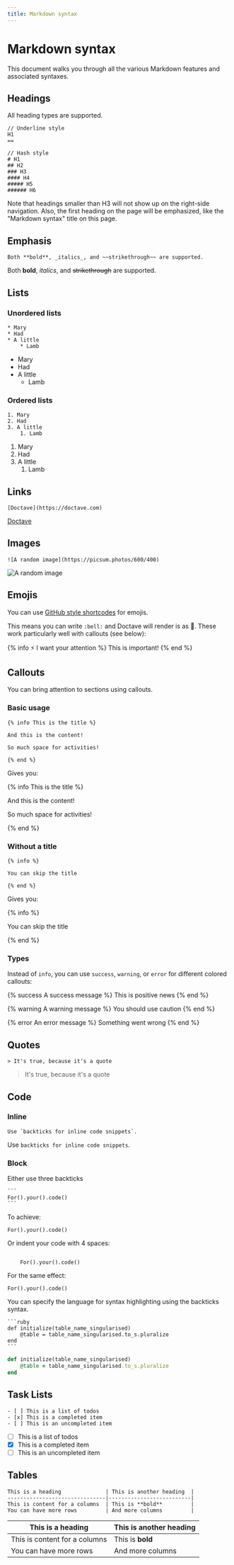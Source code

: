 ```yaml
---
title: Markdown syntax
---
```


Markdown syntax
===============

This document walks you through all the various Markdown features and associated syntaxes.

## Headings

All heading types are supported.

```
// Underline style
H1
==

// Hash style
# H1
## H2
### H3
#### H4
##### H5
###### H6
```

Note that headings smaller than H3 will not show up on the right-side navigation. Also, the first
heading on the page will be emphasized, like the "Markdown syntax" title on this page.

## Emphasis

```
Both **bold**, _italics_, and ~~strikethrough~~ are supported.
```

Both **bold**, _italics_, and ~~strikethrough~~ are supported.

## Lists

### Unordered lists

```
* Mary
* Had
* A little
    * Lamb
```

* Mary
* Had
* A little
    * Lamb

### Ordered lists

```
1. Mary
2. Had
3. A little
    1. Lamb
```

1. Mary
2. Had
3. A little
    1. Lamb

## Links

```
[Doctave](https://doctave.com)
```

[Doctave](https://doctave.com)

## Images

```
![A random image](https://picsum.photos/600/400)
```

![A random image](https://picsum.photos/600/400)

## Emojis

You can use [GitHub style shortcodes](https://emojipedia.org/shortcodes/) for emojis.

This means you can write `:bell:` and Doctave will render is as :bell:. These work particularly well
with callouts (see below):

{% info :zap:  I want your attention %}
This is important!
{% end %}

## Callouts

You can bring attention to sections using callouts.


### Basic usage
```
{% info This is the title %}

And this is the content!

So much space for activities!

{% end %}
```

Gives you:

{% info This is the title %}

And this is the content!

So much space for activities!

{% end %}

### Without a title

```
{% info %}

You can skip the title

{% end %}
```

Gives you:

{% info %}

You can skip the title

{% end %}

### Types

Instead of `info`, you can use `success`, `warning`, or `error` for different colored callouts:

{% success A success message %}
This is positive news
{% end %}

{% warning A warning message %}
You should use caution
{% end %}

{% error An error message %}
Something went wrong
{% end %}

## Quotes

```
> It's true, because it's a quote
```

> It's true, because it's a quote

## Code

### Inline

```
Use `backticks for inline code snippets`.
```

Use `backticks for inline code snippets`.

### Block

Either use three backticks
~~~
```
For().your().code()
```
~~~

To achieve:

````
For().your().code()
````

Or indent your code with 4 spaces:
````

    For().your().code()

````

For the same effect:

    For().your().code()

You can specify the language for syntax highlighting using the backticks syntax.

~~~
```ruby
def initialize(table_name_singularised)
    @table = table_name_singularised.to_s.pluralize
end
```
~~~

```ruby
def initialize(table_name_singularised)
    @table = table_name_singularised.to_s.pluralize
end
```

## Task Lists

```
- [ ] This is a list of todos
- [x] This is a completed item
- [ ] This is an uncompleted item
```

- [ ] This is a list of todos
- [x] This is a completed item
- [ ] This is an uncompleted item

## Tables

```
This is a heading              | This is another heading  |
-------------------------------|--------------------------|
This is content for a columns  | This is **bold**         |
You can have more rows         | And more columns         |
```

This is a heading              | This is another heading  |
-------------------------------|--------------------------|
This is content for a columns  | This is **bold**         |
You can have more rows         | And more columns         |
